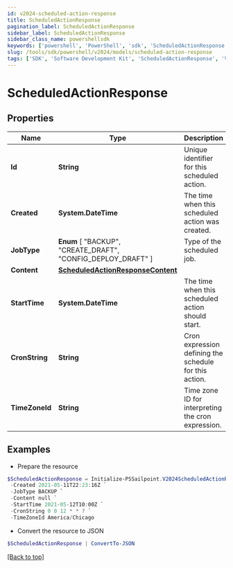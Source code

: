 ```yaml
---
id: v2024-scheduled-action-response
title: ScheduledActionResponse
pagination_label: ScheduledActionResponse
sidebar_label: ScheduledActionResponse
sidebar_class_name: powershellsdk
keywords: ['powershell', 'PowerShell', 'sdk', 'ScheduledActionResponse', 'V2024ScheduledActionResponse'] 
slug: /tools/sdk/powershell/v2024/models/scheduled-action-response
tags: ['SDK', 'Software Development Kit', 'ScheduledActionResponse', 'V2024ScheduledActionResponse']
---
```



# ScheduledActionResponse

## Properties

Name | Type | Description | Notes
------------ | ------------- | ------------- | -------------
**Id** | **String** | Unique identifier for this scheduled action. | [optional] 
**Created** | **System.DateTime** | The time when this scheduled action was created. | [optional] 
**JobType** |  **Enum** [  "BACKUP",    "CREATE_DRAFT",    "CONFIG_DEPLOY_DRAFT" ] | Type of the scheduled job. | [optional] 
**Content** | [**ScheduledActionResponseContent**](scheduled-action-response-content) |  | [optional] 
**StartTime** | **System.DateTime** | The time when this scheduled action should start. | [optional] 
**CronString** | **String** | Cron expression defining the schedule for this action. | [optional] 
**TimeZoneId** | **String** | Time zone ID for interpreting the cron expression. | [optional] 

## Examples

- Prepare the resource
```powershell
$ScheduledActionResponse = Initialize-PSSailpoint.V2024ScheduledActionResponse  -Id 3469b87d-48ca-439a-868f-2160001da8c1 `
 -Created 2021-05-11T22:23:16Z `
 -JobType BACKUP `
 -Content null `
 -StartTime 2021-05-12T10:00Z `
 -CronString 0 0 12 * * ? `
 -TimeZoneId America/Chicago
```

- Convert the resource to JSON
```powershell
$ScheduledActionResponse | ConvertTo-JSON
```


[[Back to top]](#) 

